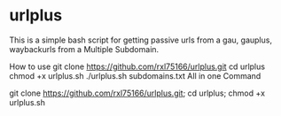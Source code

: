 # urlplus

This is a simple bash script for getting passive urls from a gau, gauplus, waybackurls from a Multiple Subdomain.

How to use
git clone https://github.com/rxl75166/urlplus.git
cd urlplus
chmod +x urlplus.sh
./urlplus.sh subdomains.txt
All in one Command

git clone https://github.com/rxl75166/urlplus.git; cd urlplus; chmod +x urlplus.sh 
